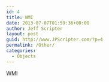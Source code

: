 ```yaml
---
id: 4
title: WMI
date: 2013-07-07T01:59:36+00:00
author: Jeff Scripter
layout: post
guid: http://www.JPScripter.com/?p=4
permalink: /Other/
categories:
  - Objects
---
```

WMI